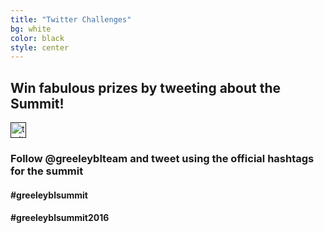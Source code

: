 ```yaml
---
title: "Twitter Challenges"
bg: white
color: black
style: center
---
```


## Win fabulous prizes by tweeting about the Summit!

<a href="">
   <img src="https://cdn1.iconfinder.com/data/icons/logotypes/32/twitter-128.png" alt="twitter icon" style="width:25px;"/>
</a>

### Follow @greeleyblteam and tweet using the official hashtags for the summit

#### #greeleyblsummit

#### #greeleyblsummit2016

